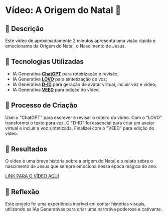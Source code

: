 # Vídeo: A Origem do Natal 🎥

## 📒 Descrição
Este vídeo de aproximadamente 2 minutos apresenta uma visão rápida e emocionante da Origem do Natal, o Nascimento de Jesus.

## 🤖 Tecnologias Utilizadas
- IA Generativa **[ChatGPT](https://chat.openai.com)** para roteirização e revisão;
- IA Generativa **[LOVO](https://www.lovo.ai)** para sintetização de voz;
- IA Generativa **[D-ID](https://www.d-id.com)** para geração de avatar virtual, incluir voz e vídeo;
- IA Generativa **[VEED](https://www.veed.io)** para edição do vídeo.
  
## 🧐 Processo de Criação
Usei o "ChatGPT" para escrever e revisar o roteiro do vídeo. Com o “LOVO” transformei o texto para voz. O "D-ID" foi essencial para criar um avatar virtual e incluir a voz sintetizada. Finalizei com o "VEED" para edição do vídeo.

## 🚀 Resultados
O vídeo é uma breve história sobre a origem do Natal e o relato sobre o nascimento de Jesus que sempre emociona nessa época mágica do ano.

[LINK PARA O VÍDEO AQUI]()

## 💭 Reflexão
Este projeto foi uma experiência incrível em contar histórias visuais, utilizando as IAs Generativas para criar uma narrativa poderosa e cativante.
